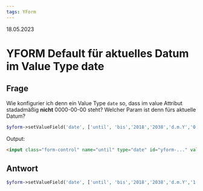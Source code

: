 ```yaml
---
tags: YForm
---
```


18.05.2023

# YFORM Default für aktuelles Datum im Value Type date


## Frage

Wie konfigurier ich denn ein Value Type `date` so, dass im value Attribut stadadmäßig **nicht** 0000-00-00 steht?  Welcher Param ist denn fürs aktuelle Datum?

```php
$yform->setValueField('date', ['until', 'bis','2018','2038','d.m.Y','0','0','input:date']);
```

Output:  

```Html
<input class="form-control" name="until" type="date" id="yform-..." value="0000-00-00" />
```

## Antwort

```php
$yform->setValueField('date', ['until', 'bis','2018','2038','d.m.Y','1','0','input:date']);
```
